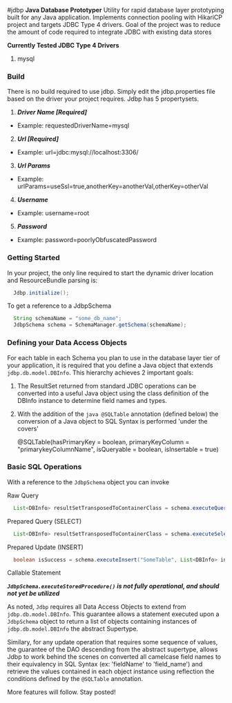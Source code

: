 #jdbp
**Java Database Prototyper**
Utility for rapid database layer prototyping built for any Java application. Implements connection pooling with HikariCP project and targets JDBC Type 4 drivers. Goal of the project was to reduce the amount of code required to integrate JDBC with existing data stores

**Currently Tested JDBC Type 4 Drivers**
1. mysql

### Build
There is no build required to use jdbp. Simply edit the jdbp.properties file based on the driver your project requires. Jdbp has 5 propertysets.

1. **_Driver Name [Required]_** 
  * Example: requestedDriverName=mysql
2. **_Url [Required]_**
  * Example: url=jdbc:mysql://localhost:3306/
3. **_Url Params_**
  * Example: urlParams=useSsl=true,anotherKey=anotherVal,otherKey=otherVal
4. **_Username_**
  * Example: username=root
5. **_Password_**
  * Example: password=poorlyObfuscatedPassword

### Getting Started
In your project, the only line required to start the dynamic driver location and ResourceBundle parsing is:
```java
  Jdbp.initialize();
```

To get a reference to a JdbpSchema
```java
  String schemaName = "some_db_name";
  JdbpSchema schema = SchemaManager.getSchema(schemaName);
```

### Defining your Data Access Objects
For each table in each Schema you plan to use in the database layer tier of your application, it is required that you define a Java object that extends ```jdbp.db.model.DBInfo```. This hierarchy achieves 2 important goals:
1. The ResultSet returned from standard JDBC operations can be converted into a useful Java object using the class definition of the DBInfo instance to determine field names and types.
2. With the addition of the ```java @SQLTable``` annotation (defined below) the conversion of a Java object to SQL Syntax is performed 'under the covers'
  
    @SQLTable(hasPrimaryKey = boolean, primaryKeyColumn = "primarykeyColumnName", isQueryable = boolean, isInsertable = true)
    
### Basic SQL Operations
With a reference to the ```JdbpSchema``` object you can invoke

Raw Query
```java
  List<DBInfo> resultSetTransposedToContainerClass = schema.executeQuery("SELECT * FROM SomeTable WHERE SomeKey = 'SomeVal'", SomeDBInfo.class);
```
Prepared Query (SELECT)
```java
  List<DBInfo> resultSetTransposedToContainerClass = schema.executeSelect("SomeTable", "id=12", SomeDBInfo.class);
```
Prepared Update (INSERT)
```java
  boolean isSuccess = schema.executeInsert("SomeTable", List<DBInfo> infoObjectsToInsert);
```
Callable Statement

***```JdbpSchema.executeStoredProcedure()``` is not fully operational, and should not yet be utilized***

As noted, ```Jdbp``` requires all Data Access Objects to extend from ```jdbp.db.model.DBInfo```. This guarantee allows a statement executed upon a ```JdbpSchema``` object to return a list of objects containing instances of ```jdbp.db.model.DBInfo``` the abstract Supertype.

Similary, for any update operation that requires some sequence of values, the guarantee of the DAO descending from the abstract supertype, allows Jdbp to work behind the scenes on converted all camelcase field names to their equivalency in SQL Syntax (ex: 'fieldName' to 'field_name') and retrieve the values contained in each object instance using reflection the conditions defined by the ```@SQLTable``` annotation.

More features will follow. Stay posted!
